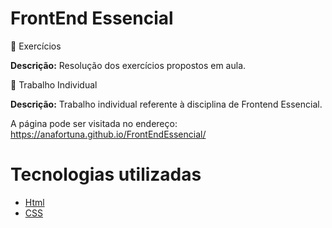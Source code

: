 # FrontEnd Essencial

📁 Exercícios

**Descrição:** Resolução dos exercícios propostos em aula.

📁 Trabalho Individual

**Descrição:** Trabalho individual referente à disciplina de Frontend Essencial.

A página pode ser visitada no endereço: https://anafortuna.github.io/FrontEndEssencial/

# Tecnologias utilizadas

* [Html](https://www.w3schools.com/html/)
* [CSS](https://www.w3schools.com/css/)
